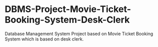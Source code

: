 # DBMS-Project-Movie-Ticket-Booking-System-Desk-Clerk
Database Management System Project based on Movie Ticket Booking System which is based on desk clerk.
